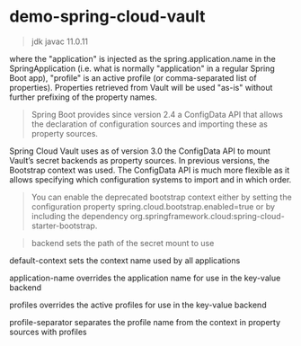 # demo-spring-cloud-vault

>jdk javac 11.0.11

where the "application" is injected as the spring.application.name in the SpringApplication (i.e. what is normally "application" in a regular Spring Boot app), "profile" is an active profile (or comma-separated list of properties). Properties retrieved from Vault will be used "as-is" without further prefixing of the property names.

>Spring Boot provides since version 2.4 a ConfigData API that allows the declaration of configuration sources and importing these as property sources.

Spring Cloud Vault uses as of version 3.0 the ConfigData API to mount Vault’s secret backends as property sources. In previous versions, the Bootstrap context was used. The ConfigData API is much more flexible as it allows specifying which configuration systems to import and in which order.

>You can enable the deprecated bootstrap context either by setting the configuration property spring.cloud.bootstrap.enabled=true or by including the dependency org.springframework.cloud:spring-cloud-starter-bootstrap.

>backend sets the path of the secret mount to use

default-context sets the context name used by all applications

application-name overrides the application name for use in the key-value backend

profiles overrides the active profiles for use in the key-value backend

profile-separator separates the profile name from the context in property sources with profiles


